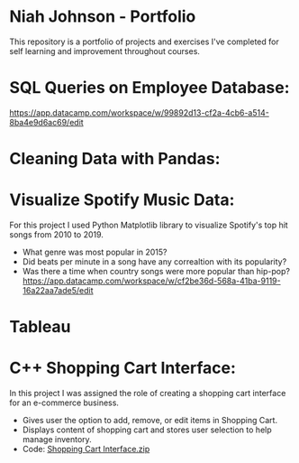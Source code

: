 # Niah Johnson - Portfolio
This repository is a portfolio of projects and exercises I've completed for self learning and improvement throughout courses. 

# SQL Queries on Employee Database: 
https://app.datacamp.com/workspace/w/99892d13-cf2a-4cb6-a514-8ba4e9d6ac69/edit

# Cleaning Data with Pandas:

# Visualize Spotify Music Data:
For this project I used Python Matplotlib library to visualize Spotify's top hit songs from 2010 to 2019. 
* What genre was most popular in 2015?
* Did beats per minute in a song have any correaltion with its popularity?
* Was there a time when country songs were more popular than hip-pop?
https://app.datacamp.com/workspace/w/cf2be36d-568a-41ba-9119-16a22aa7ade5/edit

# Tableau 

# C++ Shopping Cart Interface: 
In this project I was assigned the role of creating a shopping cart interface for an e-commerce business. 
* Gives user the option to add, remove, or edit items in Shopping Cart. <br />
* Displays content of shopping cart and stores user selection to help manage inventory. <br />
* Code: [Shopping Cart Interface.zip](https://github.com/niahj/Niah-Johnson---Data-Analyst-Portfolio-/files/9610644/Shopping.Cart.Interface.zip)
